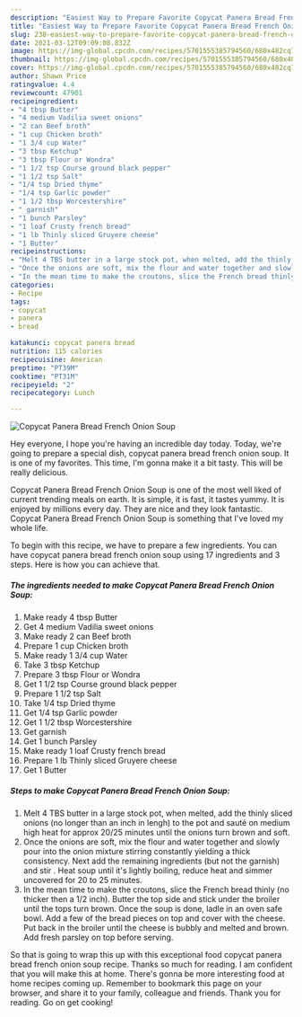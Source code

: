 ```yaml
---
description: "Easiest Way to Prepare Favorite Copycat Panera Bread French Onion Soup"
title: "Easiest Way to Prepare Favorite Copycat Panera Bread French Onion Soup"
slug: 238-easiest-way-to-prepare-favorite-copycat-panera-bread-french-onion-soup
date: 2021-03-12T09:09:08.832Z
image: https://img-global.cpcdn.com/recipes/5701555385794560/680x482cq70/copycat-panera-bread-french-onion-soup-recipe-main-photo.jpg
thumbnail: https://img-global.cpcdn.com/recipes/5701555385794560/680x482cq70/copycat-panera-bread-french-onion-soup-recipe-main-photo.jpg
cover: https://img-global.cpcdn.com/recipes/5701555385794560/680x482cq70/copycat-panera-bread-french-onion-soup-recipe-main-photo.jpg
author: Shawn Price
ratingvalue: 4.4
reviewcount: 47901
recipeingredient:
- "4 tbsp Butter"
- "4 medium Vadilia sweet onions"
- "2 can Beef broth"
- "1 cup Chicken broth"
- "1 3/4 cup Water"
- "3 tbsp Ketchup"
- "3 tbsp Flour or Wondra"
- "1 1/2 tsp Course ground black pepper"
- "1 1/2 tsp Salt"
- "1/4 tsp Dried thyme"
- "1/4 tsp Garlic powder"
- "1 1/2 tbsp Worcestershire"
- " garnish"
- "1 bunch Parsley"
- "1 loaf Crusty french bread"
- "1 lb Thinly sliced Gruyere cheese"
- "1 Butter"
recipeinstructions:
- "Melt 4 TBS butter in a large stock pot, when melted, add the thinly sliced onions (no longer than an inch in lengh) to the pot and sauté on medium high heat for approx 20/25 minutes until the onions turn brown and soft."
- "Once the onions are soft, mix the flour and water together and slowly pour into the onion mixture stirring constantly yielding a thick consistency. Next add the remaining ingredients (but not the garnish) and stir . Heat soup until it&#39;s lightly boiling, reduce heat and simmer uncovered for 20 to 25 minutes."
- "In the mean time to make the croutons, slice the French bread thinly (no thicker then a 1/2 inch). Butter the top side and stick under the broiler until the tops turn brown. Once the soup is done, ladle in an oven safe bowl. Add a few of the bread pieces on top and cover with the cheese. Put back in the broiler until the cheese is bubbly and melted and brown.   Add fresh parsley on top before serving."
categories:
- Recipe
tags:
- copycat
- panera
- bread

katakunci: copycat panera bread 
nutrition: 115 calories
recipecuisine: American
preptime: "PT39M"
cooktime: "PT31M"
recipeyield: "2"
recipecategory: Lunch

---
```



![Copycat Panera Bread French Onion Soup](https://img-global.cpcdn.com/recipes/5701555385794560/680x482cq70/copycat-panera-bread-french-onion-soup-recipe-main-photo.jpg)

Hey everyone, I hope you're having an incredible day today. Today, we're going to prepare a special dish, copycat panera bread french onion soup. It is one of my favorites. This time, I'm gonna make it a bit tasty. This will be really delicious.



Copycat Panera Bread French Onion Soup is one of the most well liked of current trending meals on earth. It is simple, it is fast, it tastes yummy. It is enjoyed by millions every day. They are nice and they look fantastic. Copycat Panera Bread French Onion Soup is something that I've loved my whole life.


To begin with this recipe, we have to prepare a few ingredients. You can have copycat panera bread french onion soup using 17 ingredients and 3 steps. Here is how you can achieve that.

<!--inarticleads1-->

##### The ingredients needed to make Copycat Panera Bread French Onion Soup:

1. Make ready 4 tbsp Butter
1. Get 4 medium Vadilia sweet onions
1. Make ready 2 can Beef broth
1. Prepare 1 cup Chicken broth
1. Make ready 1 3/4 cup Water
1. Take 3 tbsp Ketchup
1. Prepare 3 tbsp Flour or Wondra
1. Get 1 1/2 tsp Course ground black pepper
1. Prepare 1 1/2 tsp Salt
1. Take 1/4 tsp Dried thyme
1. Get 1/4 tsp Garlic powder
1. Get 1 1/2 tbsp Worcestershire
1. Get  garnish
1. Get 1 bunch Parsley
1. Make ready 1 loaf Crusty french bread
1. Prepare 1 lb Thinly sliced Gruyere cheese
1. Get 1 Butter




<!--inarticleads2-->

##### Steps to make Copycat Panera Bread French Onion Soup:

1. Melt 4 TBS butter in a large stock pot, when melted, add the thinly sliced onions (no longer than an inch in lengh) to the pot and sauté on medium high heat for approx 20/25 minutes until the onions turn brown and soft.
1. Once the onions are soft, mix the flour and water together and slowly pour into the onion mixture stirring constantly yielding a thick consistency. Next add the remaining ingredients (but not the garnish) and stir . Heat soup until it&#39;s lightly boiling, reduce heat and simmer uncovered for 20 to 25 minutes.
1. In the mean time to make the croutons, slice the French bread thinly (no thicker then a 1/2 inch). Butter the top side and stick under the broiler until the tops turn brown. Once the soup is done, ladle in an oven safe bowl. Add a few of the bread pieces on top and cover with the cheese. Put back in the broiler until the cheese is bubbly and melted and brown.   Add fresh parsley on top before serving.




So that is going to wrap this up with this exceptional food copycat panera bread french onion soup recipe. Thanks so much for reading. I am confident that you will make this at home. There's gonna be more interesting food at home recipes coming up. Remember to bookmark this page on your browser, and share it to your family, colleague and friends. Thank you for reading. Go on get cooking!
